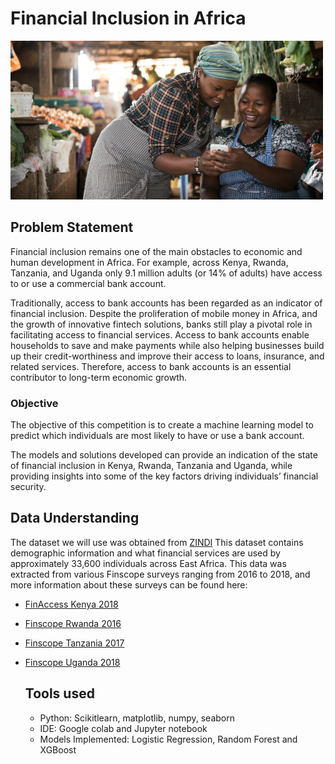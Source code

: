 # Financial Inclusion in Africa
![Image of the financial inclusion in africa](https://github.com/quincynjoroge/Financial-Inclusion-in-Africa/blob/main/finance.jpg)
## Problem Statement
Financial inclusion remains one of the main obstacles to economic and human development in Africa. For example, across Kenya, Rwanda, Tanzania, and Uganda only 9.1 million adults (or 14% of adults) have access to or use a commercial bank account.

Traditionally, access to bank accounts has been regarded as an indicator of financial inclusion. Despite the proliferation of mobile money in Africa, and the growth of innovative fintech solutions, banks still play a pivotal role in facilitating access to financial services. Access to bank accounts enable households to save and make payments while also helping businesses build up their credit-worthiness and improve their access to loans, insurance, and related services. Therefore, access to bank accounts is an essential contributor to long-term economic growth.

### Objective
The objective of this competition is to create a machine learning model to predict which individuals are most likely to have or use a bank account. 

The models and solutions developed can provide an indication of the state of financial inclusion in Kenya, Rwanda, Tanzania and Uganda, while providing insights into some of the key factors driving individuals’ financial security.

## Data Understanding
The dataset we will use was obtained from [ZINDI](https://zindi.africa/competitions/financial-inclusion-in-africa/data)
This dataset contains demographic information and what financial services are used by approximately 33,600 individuals across East Africa. This data was extracted from various Finscope surveys ranging from 2016 to 2018, and more information about these surveys can be found here:

- [FinAccess Kenya 2018](https://fsdkenya.org/publication/finaccess2019/)
- [Finscope Rwanda 2016](http://www.statistics.gov.rw/publication/finscope-rwanda-2016)
- [Finscope Tanzania 2017](http://www.fsdt.or.tz/finscope/)
- [Finscope Uganda 2018](http://fsduganda.or.ug/finscope-2018-survey-report/)

  ## Tools used
  - Python: Scikitlearn, matplotlib, numpy, seaborn
  - IDE: Google colab and Jupyter notebook
  - Models Implemented: Logistic Regression, Random Forest and XGBoost
